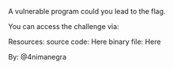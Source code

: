 A vulnerable program could you lead to the flag.

You can access the challenge via:

Resources: source code: Here binary file: Here

By: @4nimanegra

